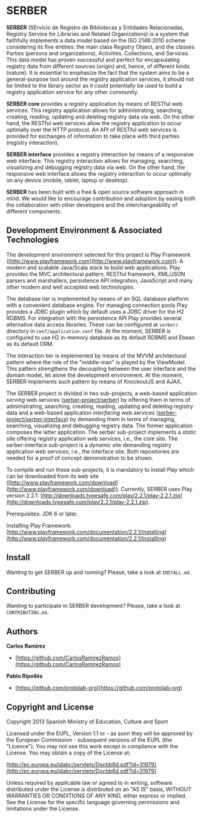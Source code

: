SERBER
======

**SERBER** (SErvicio de Registro de Bibliotecas y Entidades Relacionadas, Registry Service for Libraries and Related Organizations) is a system that faithfully implements a data model based on the ISO 2146:2010 scheme considering its five entities: the main class Registry Object, and the classes Parties (persons and organizations), Activities, Collections, and Services.  This data model has proven successful and perfect for encapsulating registry data from different sources (origin) and, hence, of different kinds (nature).  It is essential to emphasize the fact that the system aims to be a general-purpose tool around the registry application services, it should not be limited to the library sector as it could potentially be used to build a registry application service for any other community.

**SERBER core** provides a registry application by means of RESTful web services.  This registry application allows for administrating, searching, creating, reading, updating and deleting registry data via web.  On the other hand, the RESTful web services allow the registry application to occur optimally over the HTTP protocol.  An API of RESTful web services is provided for exchanges of information to take place with third parties (registry interaction).

**SERBER interface** provides a registry interaction by means of a responsive web interface.  This registry interaction allows for managing, searching, visualizing and debugging registry data via web.  On the other hand, the responsive web interface allows the registry interaction to occur optimally on any device (mobile, tablet, laptop or desktop).

**SERBER** has been built with a free & open source software approach in mind.  We would like to encourage contribution and adoption by easing both the collaboration with other developers and the interchangeability of different components.



Development Environment & Associated Technologies
-------------------------------------------------

The development environment selected for this project is Play Framework ([http://www.playframework.com](http://www.playframework.com)): A modern and scalable Java/Scala stack to build web applications.  Play provides the MVC architectural pattern, RESTful framework, XML/JSON parsers and marshallers, persistence API integration, JavaScript and many other modern and well accepted web technologies.

The database tier is implemented by means of an SQL database platform with a convenient database engine.  For managing connection pools Play provides a JDBC plugin which by default uses a JDBC driver for the H2 RDBMS.  For integration with the persistence API Play provides several alternative data access libraries.  These can be configured at `serber/` directory in `conf/application.conf` file.  At the moment, SERBER is configured to use H2 in-memory database as its default RDBMS and Ebean as its default ORM.

The interaction tier is implemented by means of the MVVM architectural pattern where the role of the "middle-man" is played by the ViewModel.  This pattern strengthens the decoupling between the user interface and the domain model, let alone the development environment.  At the moment, SERBER implements such pattern by means of KnockoutJS and AJAX.

The SERBER project is divided in two sub-projects, a web-based application *serving* web services ([serber-project/serber](https://github.com/serber-project/serber)) by offering them in terms of administrating, searching, creating, reading, updating and deleting registry data and a web-based application *interfacing* web services ([serber-project/serber-interface](https://github.com/serber-project/serber-interface)) by demanding them in terms of managing, searching, visualizing and debugging registry data.  The former application composes the latter application.  The serber sub-project implements a *static* site offering registry application web services, i.e., the core site.  The serber-interface sub-project is a *dynamic* site demanding registry application web services, i.e., the interface site.  Both repositories are needed for a proof of concept demonstration to be shown.

To compile and run these sub-projects, it is mandatory to install Play which can be downloaded from its web site ([http://www.playframework.com/download](http://www.playframework.com/download)).  Currently, SERBER uses Play version 2.2.1: [http://downloads.typesafe.com/play/2.2.1/play-2.2.1.zip](http://downloads.typesafe.com/play/2.2.1/play-2.2.1.zip).

Prerequisites: JDK 6 or later.

Installing Play Framework: [http://www.playframework.com/documentation/2.2.1/Installing](http://www.playframework.com/documentation/2.2.1/Installing)



Install
-------

Wanting to get SERBER up and running? Please, take a look at `INSTALL.md`.



Contributing
------------

Wanting to participate in SERBER development? Please, take a look at `CONTRIBUTING.md`.



Authors
-------

**Carlos Ramírez**

-   [https://github.com/CarlosRamirezRamos](https://github.com/CarlosRamirezRamos)

**Pablo Ripollés**

-   [https://github.com/protolab-org](https://github.com/protolab-org)



Copyright and License
---------------------

Copyright 2013 Spanish Ministry of Education, Culture and Sport

Licensed under the EUPL, Version 1.1 or - as soon they will be approved by the European Commission - subsequent versions of the EUPL (the "Licence");
You may not use this work except in compliance with the License.
You may obtain a copy of the License at:

[http://ec.europa.eu/idabc/servlets/Docbb6d.pdf?id=31979](http://ec.europa.eu/idabc/servlets/Docbb6d.pdf?id=31979)

Unless required by applicable law or agreed to in writing, software distributed under the License is distributed on an "AS IS" basis,
WITHOUT WARRANTIES OR CONDITIONS OF ANY KIND, either express or implied.
See the License for the specific language governing permissions and limitations under the License.
